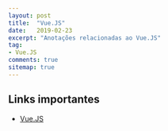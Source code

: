```yaml
---
layout: post
title:  "Vue.JS"
date:   2019-02-23
excerpt: "Anotações relacionadas ao Vue.JS"
tag:
- Vue.JS 
comments: true
sitemap: true
---
```


## Links importantes

- [Vue.JS](https://vuejs.org/)